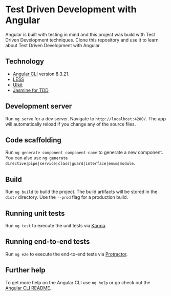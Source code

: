 # Test Driven Development with Angular

Angular is built with testing in mind and this project was build with Test Driven Development techniques. Clone this repository and use it to learn about Test Driven Development with Angular.

## Technology

* [Angular CLI](https://github.com/angular/angular-cli) version 8.3.21.
* [LESS](http://lesscss.org/)
* [UIkit](https://getuikit.com/)
* [Jasmine for TDD](https://jasmine.github.io/)

## Development server

Run `ng serve` for a dev server. Navigate to `http://localhost:4200/`. The app will automatically reload if you change any of the source files.

## Code scaffolding

Run `ng generate component component-name` to generate a new component. You can also use `ng generate directive|pipe|service|class|guard|interface|enum|module`.

## Build

Run `ng build` to build the project. The build artifacts will be stored in the `dist/` directory. Use the `--prod` flag for a production build.

## Running unit tests

Run `ng test` to execute the unit tests via [Karma](https://karma-runner.github.io).

## Running end-to-end tests

Run `ng e2e` to execute the end-to-end tests via [Protractor](http://www.protractortest.org/).

## Further help

To get more help on the Angular CLI use `ng help` or go check out the [Angular CLI README](https://github.com/angular/angular-cli/blob/master/README.md).
